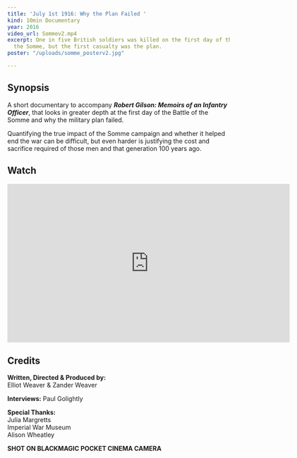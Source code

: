 ```yaml
---
title: 'July 1st 1916: Why the Plan Failed '
kind: 10min Documentary
year: 2016
video_url: Sommev2.mp4
excerpt: One in five British soldiers was killed on the first day of the Battle of
  the Somme, but the first casualty was the plan.
poster: "/uploads/somme_posterv2.jpg"

---
```

## Synopsis

A short documentary to accompany **_Robert Gilson: Memoirs of an Infantry Officer_**, that looks in greater depth at the first day of the Battle of the Somme and why the military plan failed.

Quantifying the true impact of the Somme campaign and whether it helped end the war can be difficult, but even harder is justifying the cost and sacrifice required of those men and that generation 100 years ago.

## Watch

<iframe src="https://player.vimeo.com/video/166511888?color=da8f2e&title=0&byline=0&portrait=0" width="640" height="360" frameborder="0" webkitallowfullscreen mozallowfullscreen allowfullscreen></iframe>

## Credits

**Written, Directed & Produced by:** <br>Elliot Weaver & Zander Weaver

**Interviews:** Paul Golightly

**Special Thanks:** <br>Julia Margretts<br>Imperial War Museum<br>Alison Wheatley

**SHOT ON BLACKMAGIC POCKET CINEMA CAMERA**